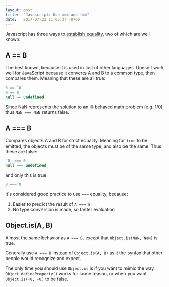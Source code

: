 ```yaml
---
layout: post
title:  "Javascript: Use === and !=="
date:   2017-07-22 11:05:37 -0700
---
```


Javascript has three ways to 
[establish equality](https://developer.mozilla.org/en-US/docs/Web/JavaScript/Equality_comparisons_and_sameness),
two of which are well known:

## A == B

The best known, because it is used in lost of other languages.
Doesn't work well for JavaScript because it
converts A and B to a common type, then compares them.
Meaning that these are all true:
```js
0 == `0`
0 == 0
null == undefined
```

Since NaN represents the solution to an ill-behaved math problem (e.g. 1/0),
thus `NaN === NaN` returns false.

## A === B

Compares objects A and B for strict equality.
Meaning for `true` to be emitted, the objects must be of the same type,
and also be the same. Thus these are false:
```js
`0` === 0
null === undefined
```

and only this is true:
```js
0 === 0
```

It's considered good practice to use `===` equality, because:
1. Easier to predict the result of `A === B`
2. No type conversion is made, so faster evaluation


## Object.is(A, B)

Almost the same behavior as `A === B`, except that `Object.is(NaN, NaN)` is true.

Generally use `A === B` instead of `Object.is(A, B)` as it the syntax that other
people would recognize and expect. 

The only time you should use `Object.is` is if you want to mimic the way `Object.defineProperty()`
works for some reason, or when you want `Object.is(-0, +0)` to be false.










